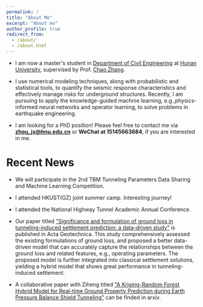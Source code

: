 ```yaml
---
permalink: /
title: "About Me"
excerpt: "About me"
author_profile: true
redirect_from: 
  - /about/
  - /about.html
---
```


- I am now a master's student in [Department of Civil Engineering](http://ce.hnu.edu.cn/index.htm) at [Hunan University](https://www.hnu.edu.cn/index.htm), supervised by Prof. [Chao Zhang](https://grzy.hnu.edu.cn/site/index/zhangchao).

- I use numerical modeling techniques, along with probabilistic and statistical tools, to quantify the seismic response characteristics and effectively manage risks for underground structures. Recently, I am pursuing to apply the knowledge-guided machnie learning, e.g.,physics-informed neural networks and operator learning,  to solve problems in earthquake engineering.

- I am looking for a PhD position! Please feel free to contact me via **zhou_jx@hnu.edu.cn** or **WeChat at 15145663684**, if you are interested in me.


Recent News
======
- We will participate in the 2nd TBM Tunneling Parameters Data Sharing and Machine Learning Competition.

- I attended HKUST(GZ) joint summer camp. Interesting journey!

- I attended the National Highway Tunnel Academic Annual Conference.

- Our paper titled ["Significance and formulation of ground loss in tunneling-induced settlement prediction: a data-driven study"](https://link.springer.com/article/10.1007/s11440-023-01859-8) is published in Acta Geotechnica. This study comprehensively assessed the existing formulations of ground loss, and proposed a better data-driven model that can accurately capture the relationships between the ground loss and related features, e.g., operating parameters. The proposed model is further integrated into classical settlement solutions, yielding a hybrid model that shows great performance in tunneling-induced settlement.

- A collaborative paper with Ziheng titled ["A Kriging-Random Forest Hybrid Model for Real-time Ground Property Prediction during Earth Pressure Balance Shield Tunneling"](https://arxiv.org/abs/2305.05128#:~:text=A%20kriging%2Drandom%20forest%20hybrid%20model%20is%20developed%20for%20real,selection%20thereby%20mitigate%20construction%20risks.) can be finded in arxiv.

